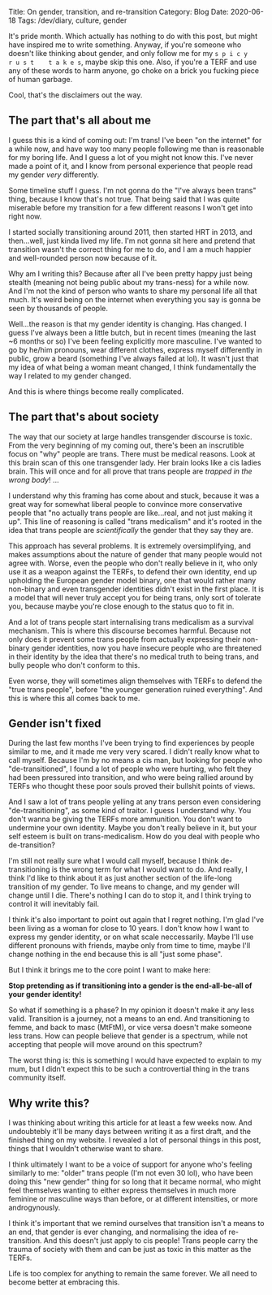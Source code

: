 Title: On gender, transition, and re-transition
Category: Blog
Date: 2020-06-18
Tags: /dev/diary, culture, gender


It's pride month.  Which actually has nothing to do with this post,
but might have inspired me to write something.  Anyway, if you're
someone who doesn't like thinking about gender, and only follow me for
my `s p i c y    r u s t    t a k e s`, maybe skip this one.  Also, if
you're a TERF and use any of these words to harm anyone, go choke on a
brick you fucking piece of human garbage.

Cool, that's the disclaimers out the way.


## The part that's all about me

I guess this is a kind of coming out: I'm trans!  I've been "on the
internet" for a while now, and have way too many people following me
than is reasonable for my boring life.  And I guess a lot of you might
not know this.  I've never made a point of it, and I know from
personal experience that people read my gender _very_ differently.

Some timeline stuff I guess.  I'm not gonna do the "I've always been
trans" thing, because I know that's not true.  That being said that I
was quite miserable before my transition for a few different reasons I
won't get into right now.

I started socially transitioning around 2011, then started HRT in
2013, and then...well, just kinda lived my life.  I'm not gonna sit
here and pretend that transition wasn't the correct thing for me to
do, and I am a much happier and well-rounded person now because of it.


Why am I writing this?  Because after all I've been pretty happy just
being stealth (meaning not being public about my trans-ness) for a
while now.  And I'm not the kind of person who wants to share my
personal life all that much.  It's weird being on the internet when
everything you say is gonna be seen by thousands of people.

Well...the reason is that my gender identity is changing.  Has
changed.  I guess I've always been a little butch, but in recent times
(meaning the last ~6 months or so) I've been feeling explicitly more
masculine.  I've wanted to go by he/him pronouns, wear different
clothes, express myself differently in public, grow a beard (something
I've always failed at lol).  It wasn't just that my idea of what being
a woman meant changed, I think fundamentally the way I related to my
gender changed.

And this is where things become really complicated.


## The part that's about society

The way that our society at large handles transgender discourse is
toxic.  From the very beginning of my coming out, there's been an
inscrutible focus on "why" people are trans.  There must be medical
reasons.  Look at this brain scan of this one transgender lady.  Her
brain looks like a cis ladies brain.  This will once and for all prove
that trans people are _trapped in the wrong body_! ...

I understand why this framing has come about and stuck, because it was
a great way for somewhat liberal people to convince more conservative
people that "no actually trans people are like...real, and not just
making it up".  This line of reasoning is called "trans medicalism"
and it's rooted in the idea that trans people are _scientifically_ the
gender that they say they are.

This approach has several problems.  It is extremely oversimplifying,
and makes assumptions about the nature of gender that many people
would not agree with.  Worse, even the people who don't really believe
in it, who only use it as a weapon against the TERFs, to defend their
own identity, end up upholding the European gender model binary, one
that would rather many non-binary and even transgender identities
didn't exist in the first place.  It is a model that will never truly
accept you for being trans, only sort of tolerate you, because maybe
you're close enough to the status quo to fit in.

And a lot of trans people start internalising trans medicalism as a
survival mechanism.  This is where this discourse becomes harmful.
Because not only does it prevent some trans people from actually
expressing their non-binary gender identities, now you have insecure
people who are threatened in their identity by the idea that there's
no medical truth to being trans, and bully people who don't conform to
this.

Even worse, they will sometimes align themselves with TERFs to defend
the "true trans people", before "the younger generation ruined
everything".  And this is where this all comes back to me.


## Gender isn't fixed

During the last few months I've been trying to find experiences by
people similar to me, and it made me very very scared.  I didn't
really know what to call myself.  Because I'm by no means a cis man,
but looking for people who "de-transitioned", I found a lot of people
who were hurting, who felt they had been pressured into transition,
and who were being rallied around by TERFs who thought these poor
souls proved their bullshit points of views.

And I saw a lot of trans people yelling at any trans person even
considering "de-transitioning", as some kind of traitor.  I guess I
understand why.  You don't wanna be giving the TERFs more ammunition.
You don't want to undermine your own identity.  Maybe you don't really
believe in it, but your self esteem is built on trans-medicalism.  How
do you deal with people who de-transition?

I'm still not really sure what I would call myself, because I think
de-transitioning is the wrong term for what I would want to do.  And
really, I think I'd like to think about it as just another section of
the life-long transition of my gender.  To live means to change, and
my gender will change until I die.  There's nothing I can do to stop
it, and I think trying to control it will inevitably fail.

I think it's also important to point out again that I regret nothing.
I'm glad I've been living as a woman for close to 10 years.  I don't
know how I want to express my gender identity, or on what scale
neccessarily.  Maybe I'll use different pronouns with friends, maybe
only from time to time, maybe I'll change nothing in the end because
this is all "just some phase".

But I think it brings me to the core point I want to make here:

**Stop pretending as if transitioning into a gender is the
end-all-be-all of your gender identity!**

So what if something is a phase?  In my opinion it doesn't make it any
less valid.  Transition is a journey, not a means to an end.  And
transitioning to femme, and back to masc (MtFtM), or vice versa
doesn't make someone less trans.  How can people believe that gender
is a spectrum, while not accepting that people will move around on
this spectrum?

The worst thing is: this is something I would have expected to explain
to my mum, but I didn't expect this to be such a controvertial thing
in the trans community itself.


## Why write this?

I was thinking about writing this article for at least a few weeks
now.  And undoubtebly it'll be many days between writing it as a first
draft, and the finished thing on my website.  I revealed a lot of
personal things in this post, things that I wouldn't otherwise want to
share.

I think ultimately I want to be a voice of support for anyone who's
feeling similarly to me: "older" trans people (I'm not even 30 lol),
who have been doing this "new gender" thing for so long that it became
normal, who might feel themselves wanting to either express themselves
in much more feminine or masculine ways than before, or at different
intensities, or more androgynously.

I think it's important that we remind ourselves that transition isn't
a means to an end, that gender is ever changing, and normalising the
idea of re-transition.  And this doesn't just apply to cis people!
Trans people carry the trauma of society with them and can be just as
toxic in this matter as the TERFs.

Life is too complex for anything to remain the same forever.  We all
need to become better at embracing this.
